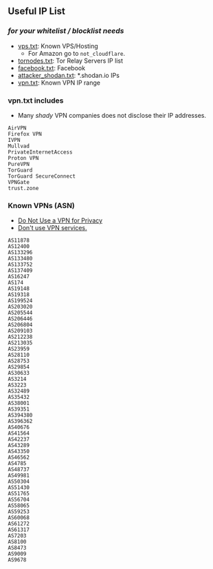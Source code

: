 ## Useful IP List
### _for your whitelist / blocklist needs_


- [vps.txt](vps.txt): Known VPS/Hosting
  - For Amazon go to `not_cloudflare`.
- [tornodes.txt](tornodes.txt): Tor Relay Servers IP list
- [facebook.txt](facebook.txt): Facebook
- [attacker_shodan.txt](attacker_shodan.txt): *.shodan.io IPs
- [vpn.txt](vpn.txt): Known VPN IP range


### vpn.txt includes

- Many _shady_ VPN companies does not disclose their IP addresses.

```
AirVPN
Firefox VPN
IVPN
Mullvad
PrivateInternetAccess
Proton VPN
PureVPN
TorGuard
TorGuard SecureConnect
VPNGate
trust.zone
```


### Known VPNs (ASN)

- [Do Not Use a VPN for Privacy](https://www.youtube.com/watch?v=1Zjwwkzbp-Y)
- [Don't use VPN services.](https://gist.github.com/joepie91/5a9909939e6ce7d09e29)

```
AS11878
AS12400
AS133296
AS133480
AS133752
AS137409
AS16247
AS174
AS19148
AS19318
AS199524
AS203020
AS205544
AS206446
AS206804
AS209103
AS212238
AS213035
AS23959
AS28110
AS28753
AS29854
AS30633
AS3214
AS3223
AS32489
AS35432
AS38001
AS39351
AS394380
AS396362
AS40676
AS41564
AS42237
AS43289
AS43350
AS46562
AS4785
AS48737
AS49981
AS50304
AS51430
AS51765
AS56704
AS58065
AS59253
AS60068
AS61272
AS61317
AS7203
AS8100
AS8473
AS9009
AS9678
```
